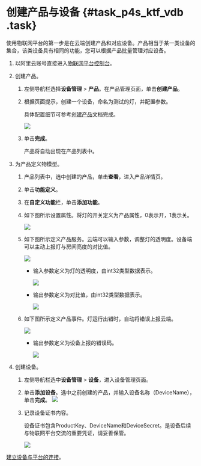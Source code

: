 # 创建产品与设备 {#task_p4s_ktf_vdb .task}

使用物联网平台的第一步是在云端创建产品和对应设备。产品相当于某一类设备的集合，该类设备具有相同的功能，您可以根据产品批量管理对应设备。

1.  以阿里云账号直接进入[物联网平台控制台](http://iot.console.aliyun.com/)。 
2.  创建产品。 
    1.  左侧导航栏选择**设备管理** \> **产品**。在产品管理页面，单击**创建产品**。 
    2.  根据页面提示，创建一个设备，命名为测试的灯，并配置参数。 

        具体配置细节可参考[创建产品](../../../../intl.zh-CN/用户指南/产品与设备/创建产品.md#)文档完成。

        ![](http://static-aliyun-doc.oss-cn-hangzhou.aliyuncs.com/assets/img/12786/15602473341955_zh-CN.png)

    3.  单击**完成**。 

        产品将自动出现在产品列表中。

3.  为产品定义物模型。 
    1.  产品列表中，选中创建的产品，单击**查看**，进入产品详情页。 
    2.  单击**功能定义**。 
    3.  在**自定义功能**栏，单击**添加功能**。 
    4.  如下图所示设置属性。将灯的开关定义为产品属性，0表示开，1表示关。 

        ![](http://static-aliyun-doc.oss-cn-hangzhou.aliyuncs.com/assets/img/12786/156024733533073_zh-CN.png)

    5.  如下图所示定义产品服务。云端可以输入参数，调整灯的透明度。设备端可以主动上报灯与房间亮度的对比值。 

        ![](http://static-aliyun-doc.oss-cn-hangzhou.aliyuncs.com/assets/img/12786/156024733533075_zh-CN.png)

        -   输入参数定义为灯的透明度，由int32类型数据表示。

            ![](http://static-aliyun-doc.oss-cn-hangzhou.aliyuncs.com/assets/img/12786/156024733533078_zh-CN.png)

        -   输出参数定义为对比值，由int32类型数据表示。

            ![](http://static-aliyun-doc.oss-cn-hangzhou.aliyuncs.com/assets/img/12786/156024733533079_zh-CN.png)

    6.  如下图所示定义产品事件。灯运行出错时，自动将错误上报云端。 

        ![](http://static-aliyun-doc.oss-cn-hangzhou.aliyuncs.com/assets/img/12786/156024733533077_zh-CN.png)

        -   输出参数定义为设备上报的错误码。

            ![](http://static-aliyun-doc.oss-cn-hangzhou.aliyuncs.com/assets/img/12786/156024733633080_zh-CN.png)

4.  创建设备。 
    1.  左侧导航栏选中**设备管理** \> **设备**，进入设备管理页面。 
    2.  单击**添加设备**。选中之前创建的产品，并输入设备名称（DeviceName），单击**完成**。 ![](http://static-aliyun-doc.oss-cn-hangzhou.aliyuncs.com/assets/img/12786/156024733633082_zh-CN.png) 
    3.  记录设备证书内容。 

        设备证书包含ProductKey、DeviceName和DeviceSecret。是设备后续与物联网平台交流的重要凭证，请妥善保管。

        ![](http://static-aliyun-doc.oss-cn-hangzhou.aliyuncs.com/assets/img/12786/156024733633085_zh-CN.png)


[建立设备与平台的连接](intl.zh-CN/快速入门/建立设备与平台的连接.md#)。

